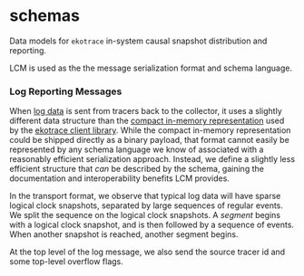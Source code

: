 # schemas

Data models for `ekotrace` in-system causal snapshot distribution
and reporting.

LCM is used as the the message serialization format and schema language.

### Log Reporting Messages

When [log data](log_reporting.lcm) is sent from tracers back to the collector,
it uses a slightly different data structure than the [compact in-memory representation](../ekotrace/README.md#compact-log-representation)
used by the [ekotrace client library](../). While the compact in-memory
representation could be shipped directly as a binary payload, that format
cannot easily be represented by any schema language we know of associated
with a reasonably efficient serialization approach.
Instead, we define a slightly less efficient structure that *can* be described
by the schema, gaining the documentation and interoperability benefits LCM
provides.

In the transport format, we observe that typical log data will have sparse
logical clock snapshots, separated by large sequences of regular events. We
split the sequence on the logical clock snapshots. A *segment* begins with a
logical clock snapshot, and is then followed by a sequence of events. When
another snapshot is reached, another segment begins.

At the top level of the log message, we also send the source tracer id and some
top-level overflow flags.
